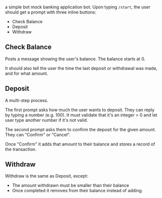 a simple bot mock banking application bot. Upon typing `/start`, the user should get a prompt with three inline buttons:

- Check Balance
- Deposit
- Withdraw

## Check Balance

Posts a message showing the user's balance. The balance starts at 0.

It should also tell the user the time the last deposit or withdrawal was made, and for what amount.

## Deposit

A multi-step process.

The first prompt asks how much the user wants to deposit. They can reply by typing a number (e.g. 100). It must 
validate that it's an integer > 0 and let user type another number if it's not valid.

The second prompt asks them to confirm the deposit for the given amount. They can "Confirm" or "Cancel".

Once "Confirm" it adds that amount to their balance and stores a record of the transaction.

## Withdraw

Withdraw is the same as Deposit, except:

- The amount withdrawn must be smaller than their balance
- Once completed it removes from their balance instead of adding.
